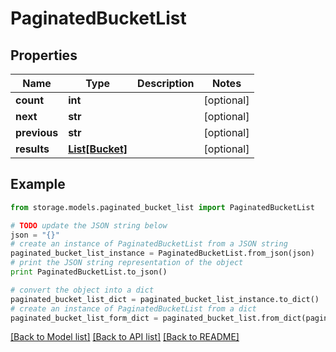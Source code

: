 # PaginatedBucketList


## Properties
Name | Type | Description | Notes
------------ | ------------- | ------------- | -------------
**count** | **int** |  | [optional] 
**next** | **str** |  | [optional] 
**previous** | **str** |  | [optional] 
**results** | [**List[Bucket]**](Bucket.md) |  | [optional] 

## Example

```python
from storage.models.paginated_bucket_list import PaginatedBucketList

# TODO update the JSON string below
json = "{}"
# create an instance of PaginatedBucketList from a JSON string
paginated_bucket_list_instance = PaginatedBucketList.from_json(json)
# print the JSON string representation of the object
print PaginatedBucketList.to_json()

# convert the object into a dict
paginated_bucket_list_dict = paginated_bucket_list_instance.to_dict()
# create an instance of PaginatedBucketList from a dict
paginated_bucket_list_form_dict = paginated_bucket_list.from_dict(paginated_bucket_list_dict)
```
[[Back to Model list]](../README.md#documentation-for-models) [[Back to API list]](../README.md#documentation-for-api-endpoints) [[Back to README]](../README.md)


